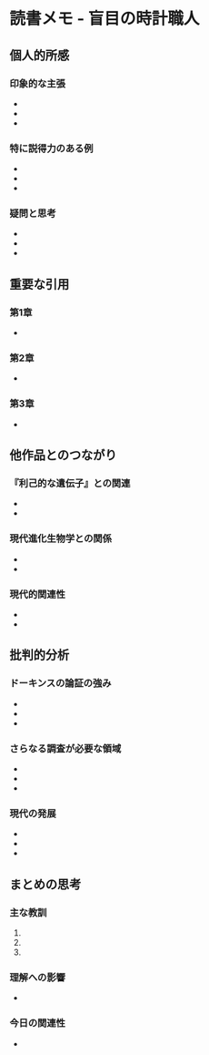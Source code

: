 # 読書メモ - 盲目の時計職人

## 個人的所感

### 印象的な主張
- 
- 
- 

### 特に説得力のある例
- 
- 
- 

### 疑問と思考
- 
- 
- 

## 重要な引用

### 第1章
- 

### 第2章
- 

### 第3章
- 

## 他作品とのつながり

### 『利己的な遺伝子』との関連
- 
- 

### 現代進化生物学との関係
- 
- 

### 現代的関連性
- 
- 

## 批判的分析

### ドーキンスの論証の強み
- 
- 
- 

### さらなる調査が必要な領域
- 
- 
- 

### 現代の発展
- 
- 
- 

## まとめの思考

### 主な教訓
1. 
2. 
3. 

### 理解への影響
- 

### 今日の関連性
- 
